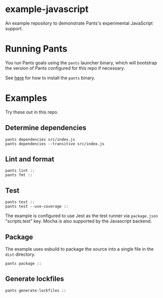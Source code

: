 # example-javascript

An example repository to demonstrate Pants's experimental JavaScript support.

# Running Pants

You run Pants goals using the `pants` launcher binary, which will bootstrap the
version of Pants configured for this repo if necessary.

See [here](https://www.pantsbuild.org/docs/installation) for how to install the `pants` binary.

# Examples

Try these out in this repo.

## Determine dependencies

```
pants dependencies src/index.js
pants dependencies --transitive src/index.js
```

## Lint and format

```
pants lint ::
pants fmt ::
```

## Test

```
pants test ::
pants test --use-coverage ::
```

The example is configured to use Jest as the test runner via `package.json` "scripts.test" key.
Mocha is also supported by the Javascript backend.

## Package

The example uses esbuild to package the source into a single file in the `dist` directory.

```
pants package ::
```

## Generate lockfiles

```
pants generate-lockfiles ::
```

